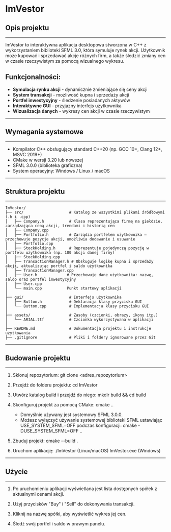 # ImVestor

## Opis projektu
--------------
ImVestor to interaktywna aplikacja desktopowa stworzona w C++ z wykorzystaniem biblioteki SFML 3.0,
która symuluje rynek akcji. Użytkownik może kupować i sprzedawać akcje różnych firm,
a także śledzić zmiany cen w czasie rzeczywistym za pomocą wizualnego wykresu.

## Funkcjonalności:
- **Symulacja rynku akcji** - dynamicznie zmieniające się ceny akcji
- **System transakcji** - możliwość kupna i sprzedaży akcji
- **Portfel inwestycyjny** - śledzenie posiadanych aktywów
- **Interaktywne GUI** - przyjazny interfejs użytkownika
- **Wizualizacja danych** - wykresy cen akcji w czasie rzeczywistym

-----------------------------------------------------------
## Wymagania systemowe
--------------------
- Kompilator C++ obsługujący standard C++20 (np. GCC 10+, Clang 12+, MSVC 2019+)
- CMake w wersji 3.20 lub nowszej
- SFML 3.0.0 (biblioteka graficzna)
- System operacyjny: Windows / Linux / macOS

-----------------------------------------------------------
## Struktura projektu
------------------
```
ImVestor/
├── src/                    # Katalog ze wszystkimi plikami źródłowymi (.h i .cpp)
│   ├── Company.h           # Klasa reprezentująca firmę na giełdzie, zarządzająca ceną akcji, trendami i historią cen
│   ├── Company.cpp
│   ├── Portfolio.h         # Zarządza portfelem użytkownika — przechowuje pozycje akcji, umożliwia dodawanie i usuwanie
│   ├── Portfolio.cpp
│   ├── StockHolding.h      # Reprezentuje pojedynczą pozycję w portfelu użytkownika (np. 100 akcji danej firmy)
│   ├── StockHolding.cpp
│   ├── TransactionManager.h # Obsługuje logikę kupna i sprzedaży akcji, aktualizując portfel i saldo użytkownika
│   ├── TransactionManager.cpp
│   ├── User.h             # Przechowuje dane użytkownika: nazwę, saldo oraz portfel inwestycyjny
│   ├── User.cpp
│   └── main.cpp           Punkt startowy aplikacji
│
├── gui/                    # Interfejs użytkownika
│   ├── Button.h            # Deklaracja klasy przycisku GUI
│   └── Button.cpp          # Implementacja klasy przycisku GUI
│
├── assets/                 # Zasoby (czcionki, obrazy, ikony itp.)
│   └── ARIAL.ttf           # Czcionka wykorzystywana w aplikacji
│
├── README.md               # Dokumentacja projektu i instrukcje użytkowania
├── .gitignore              # Pliki i foldery ignorowane przez Git
```

-----------------------------------------------------------
## Budowanie projektu
-------------------
1. Sklonuj repozytorium:
   git clone <adres_repozytorium>

2. Przejdź do folderu projektu:
   cd ImVestor

3. Utwórz katalog build i przejdź do niego:
   mkdir build && cd build

4. Skonfiguruj projekt za pomocą CMake:
   cmake ..

   - Domyślnie używany jest systemowy SFML 3.0.0.
   - Możesz wyłączyć używanie systemowej biblioteki SFML ustawiając
     USE_SYSTEM_SFML=OFF podczas konfiguracji:
     cmake -DUSE_SYSTEM_SFML=OFF ..

5. Zbuduj projekt:
   cmake --build .

6. Uruchom aplikację:
   ./ImVestor  (Linux/macOS)
   ImVestor.exe (Windows)

-----------------------------------------------------------
## Użycie
-------
1. Po uruchomieniu aplikacji wyświetlana jest lista dostępnych spółek z aktualnymi cenami akcji.

2. Użyj przycisków "Buy" i "Sell" do dokonywania transakcji.

3. Kliknij na nazwę spółki, aby wyświetlić wykres jej cen.

4. Śledź swój portfel i saldo w prawym panelu.
